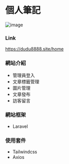 # 個人筆記

![image](https://user-images.githubusercontent.com/51053467/151211426-ef947e35-670f-41ea-bc5d-534f87d7a3d2.png)

### Link

<a href="<https://dudu8888.site/home>" target="_blank">https://dudu8888.site/home</a><br/>

### 網站介紹

-   管理員登入
-   文章標籤管理
-   圖片管理
-   文章發布
-   訪客留言

### 網站框架

-   Laravel

### 使用套件

-   Tailwindcss
-   Axios
